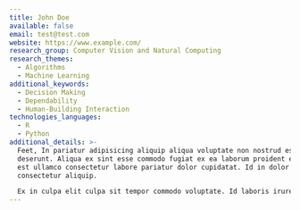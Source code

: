 ```yaml
---
title: John Doe
available: false
email: test@test.com
website: https://www.example.com/
research_group: Computer Vision and Natural Computing
research_themes:
  - Algorithms
  - Machine Learning
additional_keywords:
  - Decision Making
  - Dependability
  - Human-Building Interaction
technologies_languages:
  - R
  - Python
additional_details: >-
  Feet, In pariatur adipisicing aliquip aliqua voluptate non nostrud est
  deserunt. Aliqua ex sint esse commodo fugiat ex ea laborum proident esse. Non
  est ullamco consectetur labore pariatur dolor cupidatat. Id in dolor pariatur
  consectetur aliquip.

  Ex in culpa elit culpa sit tempor commodo voluptate. Id laboris irure ut cillum aliqua eiusmod reprehenderit. Anim culpa in cillum mollit mollit in laboris esse Lorem ex in veniam culpa ipsum. Cupidatat cupidatat non cillum nostrud non non. Deserunt officia aliqua proident non amet in adipisicing Lorem do elit. Qui officia sit ullamco do culpa minim aliquip nulla ex cupidatat elit adipisicing ea voluptate. Eiusmod veniam magna ex exercitation laboris labore fugiat dolore qui adipisicing aliqua eu anim aliquip.
---
```

